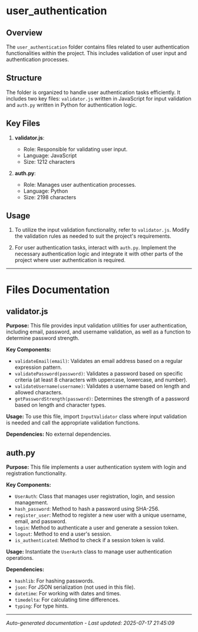 # user_authentication

## Overview
The `user_authentication` folder contains files related to user authentication functionalities within the project. This includes validation of user input and authentication processes.

## Structure
The folder is organized to handle user authentication tasks efficiently. It includes two key files: `validator.js` written in JavaScript for input validation and `auth.py` written in Python for authentication logic.

## Key Files
1. **validator.js**:
   - Role: Responsible for validating user input.
   - Language: JavaScript
   - Size: 1212 characters

2. **auth.py**:
   - Role: Manages user authentication processes.
   - Language: Python
   - Size: 2198 characters

## Usage
1. To utilize the input validation functionality, refer to `validator.js`. Modify the validation rules as needed to suit the project's requirements.

2. For user authentication tasks, interact with `auth.py`. Implement the necessary authentication logic and integrate it with other parts of the project where user authentication is required.

---

# Files Documentation

## validator.js

**Purpose:** This file provides input validation utilities for user authentication, including email, password, and username validation, as well as a function to determine password strength.

**Key Components:**
- `validateEmail(email)`: Validates an email address based on a regular expression pattern.
- `validatePassword(password)`: Validates a password based on specific criteria (at least 8 characters with uppercase, lowercase, and number).
- `validateUsername(username)`: Validates a username based on length and allowed characters.
- `getPasswordStrength(password)`: Determines the strength of a password based on length and character types.

**Usage:** To use this file, import `InputValidator` class where input validation is needed and call the appropriate validation functions.

**Dependencies:** No external dependencies.

## auth.py

**Purpose:** This file implements a user authentication system with login and registration functionality.

**Key Components:**
- `UserAuth`: Class that manages user registration, login, and session management.
- `hash_password`: Method to hash a password using SHA-256.
- `register_user`: Method to register a new user with a unique username, email, and password.
- `login`: Method to authenticate a user and generate a session token.
- `logout`: Method to end a user's session.
- `is_authenticated`: Method to check if a session token is valid.

**Usage:** Instantiate the `UserAuth` class to manage user authentication operations.

**Dependencies:**
- `hashlib`: For hashing passwords.
- `json`: For JSON serialization (not used in this file).
- `datetime`: For working with dates and times.
- `timedelta`: For calculating time differences.
- `typing`: For type hints.

---
*Auto-generated documentation - Last updated: 2025-07-17 21:45:09*
